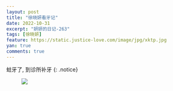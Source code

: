 ```yaml
---
layout: post
title: "徐晓妍看牙记"
date: 2022-10-31
excerpt: "妍妍的日记-263"
tags: [徐晓妍]
feature: https://static.justice-love.com/image/jpg/xktp.jpg
yan: true
comments: true
---
```

蛀牙了, 到诊所补牙
{: .notice}
<figure>
    <img src="{{ site.staticUrl }}/yanyan/image/kanyaji.jpeg" />
</figure>
